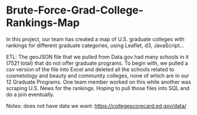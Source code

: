 # Brute-Force-Grad-College-Rankings-Map

In this project, our team has created a map of U.S. graduate colleges with rankings for different graduate categories, using Leaflet, d3, JavaScript...

ETL: The geoJSON file that we pulled from Data.gov had many schools in it (7521 total) that do not offer graduate programs. To begin with, we pulled a csv version of the file into Excel and deleted all the schools related to cosmetology and beauty and community colleges, none of which are in our 12 Graduate Programs. One team member worked on this while another was scraping U.S. News for the rankings. Hoping to pull those files into SQL and do a join eventually.



Notes: does not have data we want: https://collegescorecard.ed.gov/data/